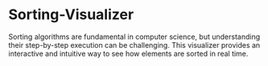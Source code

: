 # Sorting-Visualizer
Sorting algorithms are fundamental in computer science, but understanding their step-by-step execution can be challenging. This visualizer provides an interactive and intuitive way to see how elements are sorted in real time.

